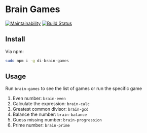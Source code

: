 Brain Games
===========

[![Maintainability](https://api.codeclimate.com/v1/badges/b6d77ad165437a5936cd/maintainability)](https://codeclimate.com/github/ryabtsovdn/project-lvl1-s212/maintainability)
[![Build Status](https://travis-ci.org/ryabtsovdn/project-lvl1-s212.svg?branch=master)](https://travis-ci.org/ryabtsovdn/project-lvl1-s212)

Install
-------

Via npm:

```bash
sudo npm i -g di-brain-games
```

Usage
-----

Run `brain-games` to see the list of games or run the specific game

1. Even number: `brain-even`
1. Calculate the expression: `brain-calc`
1. Greatest common divisor: `brain-gcd`
1. Balance the number: `brain-balance`
1. Guess missing number: `brain-progression`
1. Prime number: `brain-prime`

